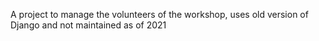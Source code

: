 A project to manage the volunteers of the workshop, uses old version of
Django and not maintained as of 2021